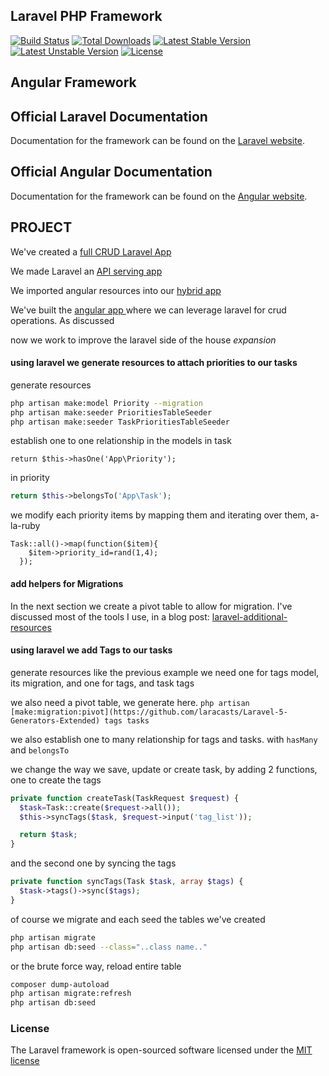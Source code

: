 ## Laravel PHP Framework

[![Build Status](https://travis-ci.org/laravel/framework.svg)](https://travis-ci.org/laravel/framework)
[![Total Downloads](https://poser.pugx.org/laravel/framework/d/total.svg)](https://packagist.org/packages/laravel/framework)
[![Latest Stable Version](https://poser.pugx.org/laravel/framework/v/stable.svg)](https://packagist.org/packages/laravel/framework)
[![Latest Unstable Version](https://poser.pugx.org/laravel/framework/v/unstable.svg)](https://packagist.org/packages/laravel/framework)
[![License](https://poser.pugx.org/laravel/framework/license.svg)](https://packagist.org/packages/laravel/framework)

## Angular Framework

## Official Laravel Documentation

Documentation for the framework can be found on the [Laravel website](http://laravel.com/docs).

## Official Angular Documentation

Documentation for the framework can be found on the [Angular website](https://angularjs.org).

## PROJECT

We've created a [full CRUD Laravel App](https://github.com/kmassada/laravel-angular/tree/basic-laravel)

We made Laravel an [API serving app ](https://github.com/kmassada/laravel-angular/tree/basic-laravel-api)

We imported angular resources into our [hybrid app ](https://github.com/kmassada/laravel-angular/tree/angular-init)

We've built the [angular app ](https://github.com/kmassada/laravel-angular/tree/laravel-angular-1.0)where we can leverage laravel for crud operations. As discussed

now we work to improve the laravel side of the house
*expansion*
#### using laravel we generate resources to attach priorities to our tasks

generate resources

```bash
php artisan make:model Priority --migration
php artisan make:seeder PrioritiesTableSeeder
php artisan make:seeder TaskPrioritiesTableSeeder
```

establish one to one relationship in the models
in task

```
return $this->hasOne('App\Priority');
```

in priority
```php
return $this->belongsTo('App\Task');
```

we modify each priority items by mapping them and iterating over them, a-la-ruby
```
Task::all()->map(function($item){
    $item->priority_id=rand(1,4);
  });
```

#### add helpers for Migrations

In the next section we create a pivot table to allow for migration. I've discussed most of the tools I use, in a blog post: [laravel-additional-resources](http://blog.kmassada.com/laravel-5-additional-resources/)

#### using laravel we add Tags to our tasks
generate resources like the previous example we need one for tags model, its migration, and one for tags, and task tags

we also need a pivot table, we generate here. `php artisan [make:migration:pivot](https://github.com/laracasts/Laravel-5-Generators-Extended) tags tasks`

we also establish one to many relationship for tags and tasks. with `hasMany` and `belongsTo`

we change the way we save, update or create task, by adding 2 functions, one to create the tags

```php
private function createTask(TaskRequest $request) {
  $task=Task::create($request->all());
  $this->syncTags($task, $request->input('tag_list'));

  return $task;
}
```

and the second one by syncing the tags

```php
private function syncTags(Task $task, array $tags) {
  $task->tags()->sync($tags);
}
```

of course we migrate and each seed the tables we've created

```bash
php artisan migrate
php artisan db:seed --class="..class name.."
```

or the brute force way, reload entire table

```bash
composer dump-autoload
php artisan migrate:refresh
php artisan db:seed
```


### License

The Laravel framework is open-sourced software licensed under the [MIT license](http://opensource.org/licenses/MIT)
